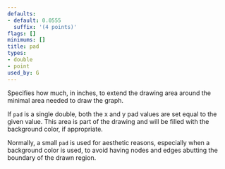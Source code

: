 ```yaml
---
defaults:
- default: 0.0555
  suffix: '(4 points)'
flags: []
minimums: []
title: pad
types:
- double
- point
used_by: G
---
```

Specifies how much, in inches, to extend the
drawing area around the minimal area needed to draw the graph.

If `pad` is a single double, both the x and y pad values are set
equal to the given value. This area is part of the
drawing and will be filled with the background color, if appropriate.

Normally, a small `pad` is used for aesthetic reasons, especially when
a background color is used, to avoid having nodes and edges abutting
the boundary of the drawn region.
